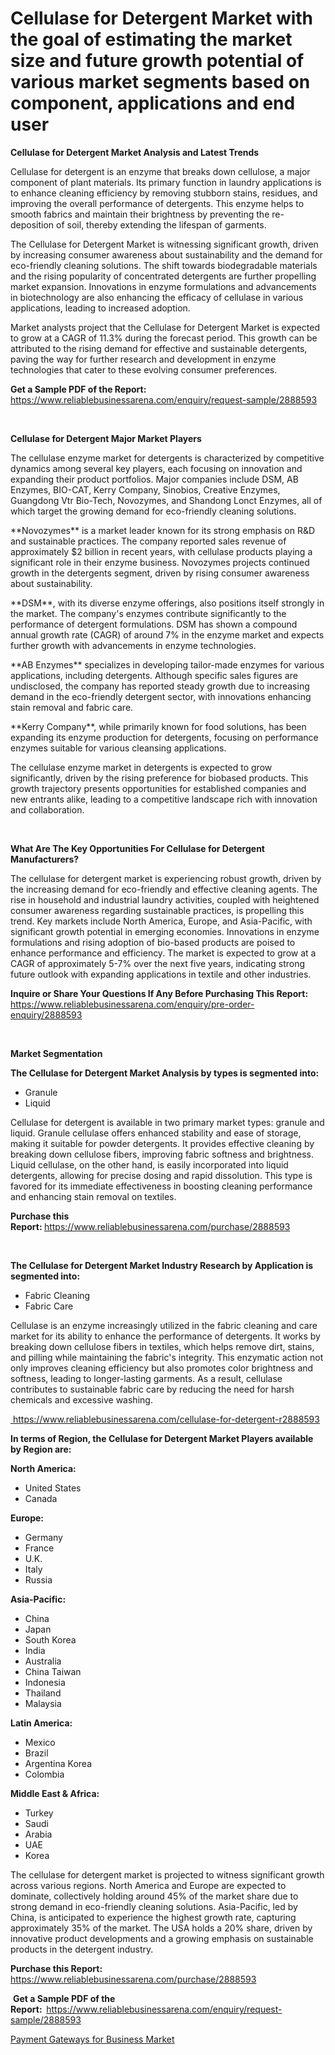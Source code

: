 <p><h1>Cellulase for Detergent Market with the goal of estimating the market size and future growth potential of various market segments based on component, applications and end user</h1></p><p><strong>Cellulase for Detergent Market Analysis and Latest Trends</strong></p>
<p><p>Cellulase for detergent is an enzyme that breaks down cellulose, a major component of plant materials. Its primary function in laundry applications is to enhance cleaning efficiency by removing stubborn stains, residues, and improving the overall performance of detergents. This enzyme helps to smooth fabrics and maintain their brightness by preventing the re-deposition of soil, thereby extending the lifespan of garments.</p><p>The Cellulase for Detergent Market is witnessing significant growth, driven by increasing consumer awareness about sustainability and the demand for eco-friendly cleaning solutions. The shift towards biodegradable materials and the rising popularity of concentrated detergents are further propelling market expansion. Innovations in enzyme formulations and advancements in biotechnology are also enhancing the efficacy of cellulase in various applications, leading to increased adoption. </p><p>Market analysts project that the Cellulase for Detergent Market is expected to grow at a CAGR of 11.3% during the forecast period. This growth can be attributed to the rising demand for effective and sustainable detergents, paving the way for further research and development in enzyme technologies that cater to these evolving consumer preferences.</p></p>
<p><strong>Get a Sample PDF of the Report:&nbsp;</strong> <a href="https://www.reliablebusinessarena.com/enquiry/request-sample/2888593?utm_campaign=1871&utm_medium=2&utm_source=Github&utm_content=ia&utm_term=14032025&utm_id=cellulase-for-detergent">https://www.reliablebusinessarena.com/enquiry/request-sample/2888593</a></p>
<p>&nbsp;</p>
<p><strong>Cellulase for Detergent Major Market Players</strong></p>
<p><p>The cellulase enzyme market for detergents is characterized by competitive dynamics among several key players, each focusing on innovation and expanding their product portfolios. Major companies include DSM, AB Enzymes, BIO-CAT, Kerry Company, Sinobios, Creative Enzymes, Guangdong Vtr Bio-Tech, Novozymes, and Shandong Lonct Enzymes, all of which target the growing demand for eco-friendly cleaning solutions.</p><p>**Novozymes** is a market leader known for its strong emphasis on R&D and sustainable practices. The company reported sales revenue of approximately $2 billion in recent years, with cellulase products playing a significant role in their enzyme business. Novozymes projects continued growth in the detergents segment, driven by rising consumer awareness about sustainability.</p><p>**DSM**, with its diverse enzyme offerings, also positions itself strongly in the market. The company's enzymes contribute significantly to the performance of detergent formulations. DSM has shown a compound annual growth rate (CAGR) of around 7% in the enzyme market and expects further growth with advancements in enzyme technologies.</p><p>**AB Enzymes** specializes in developing tailor-made enzymes for various applications, including detergents. Although specific sales figures are undisclosed, the company has reported steady growth due to increasing demand in the eco-friendly detergent sector, with innovations enhancing stain removal and fabric care.</p><p>**Kerry Company**, while primarily known for food solutions, has been expanding its enzyme production for detergents, focusing on performance enzymes suitable for various cleansing applications.</p><p>The cellulase enzyme market in detergents is expected to grow significantly, driven by the rising preference for biobased products. This growth trajectory presents opportunities for established companies and new entrants alike, leading to a competitive landscape rich with innovation and collaboration.</p></p>
<p>&nbsp;</p>
<p><strong>What Are The Key Opportunities For Cellulase for Detergent Manufacturers?</strong></p>
<p><p>The cellulase for detergent market is experiencing robust growth, driven by the increasing demand for eco-friendly and effective cleaning agents. The rise in household and industrial laundry activities, coupled with heightened consumer awareness regarding sustainable practices, is propelling this trend. Key markets include North America, Europe, and Asia-Pacific, with significant growth potential in emerging economies. Innovations in enzyme formulations and rising adoption of bio-based products are poised to enhance performance and efficiency. The market is expected to grow at a CAGR of approximately 5-7% over the next five years, indicating strong future outlook with expanding applications in textile and other industries.</p></p>
<p><strong>Inquire or Share Your Questions If Any Before Purchasing This Report:</strong> <a href="https://www.reliablebusinessarena.com/enquiry/pre-order-enquiry/2888593?utm_campaign=1871&utm_medium=2&utm_source=Github&utm_content=ia&utm_term=14032025&utm_id=cellulase-for-detergent">https://www.reliablebusinessarena.com/enquiry/pre-order-enquiry/2888593</a></p>
<p>&nbsp;</p>
<p><strong>Market Segmentation</strong></p>
<p><strong>The Cellulase for Detergent Market Analysis by types is segmented into:</strong></p>
<p><ul><li>Granule</li><li>Liquid</li></ul></p>
<p><p>Cellulase for detergent is available in two primary market types: granule and liquid. Granule cellulase offers enhanced stability and ease of storage, making it suitable for powder detergents. It provides effective cleaning by breaking down cellulose fibers, improving fabric softness and brightness. Liquid cellulase, on the other hand, is easily incorporated into liquid detergents, allowing for precise dosing and rapid dissolution. This type is favored for its immediate effectiveness in boosting cleaning performance and enhancing stain removal on textiles.</p></p>
<p><strong>Purchase this Report:&nbsp;</strong><a href="https://www.reliablebusinessarena.com/purchase/2888593?utm_campaign=1871&utm_medium=2&utm_source=Github&utm_content=ia&utm_term=14032025&utm_id=cellulase-for-detergent">https://www.reliablebusinessarena.com/purchase/2888593</a></p>
<p>&nbsp;</p>
<p><strong>The Cellulase for Detergent Market Industry Research by Application is segmented into:</strong></p>
<p><ul><li>Fabric Cleaning</li><li>Fabric Care</li></ul></p>
<p><p>Cellulase is an enzyme increasingly utilized in the fabric cleaning and care market for its ability to enhance the performance of detergents. It works by breaking down cellulose fibers in textiles, which helps remove dirt, stains, and pilling while maintaining the fabric's integrity. This enzymatic action not only improves cleaning efficiency but also promotes color brightness and softness, leading to longer-lasting garments. As a result, cellulase contributes to sustainable fabric care by reducing the need for harsh chemicals and excessive washing.</p></p>
<p><a href="https://www.reliablebusinessarena.com/cellulase-for-detergent-r2888593?utm_campaign=1871&utm_medium=2&utm_source=Github&utm_content=ia&utm_term=14032025&utm_id=cellulase-for-detergent">&nbsp;https://www.reliablebusinessarena.com/cellulase-for-detergent-r2888593</a></p>
<p><strong>In terms of Region, the Cellulase for Detergent Market Players available by Region are:</strong></p>
<p>
    <p> <strong> North America: </strong>
        <ul>
            <li>United States</li>
            <li>Canada</li>
        </ul>
        </p> 
    <p> <strong> Europe: </strong>
        <ul>
            <li>Germany</li>
            <li>France</li>
            <li>U.K.</li>
            <li>Italy</li>
            <li>Russia</li>
        </ul>
        </p> 
    <p> <strong> Asia-Pacific: </strong>
        <ul>
            <li>China</li>
            <li>Japan</li>
            <li>South Korea</li>
            <li>India</li>
            <li>Australia</li>
            <li>China Taiwan</li>
            <li>Indonesia</li>
            <li>Thailand</li>
            <li>Malaysia</li>
        </ul>
        </p> 
    <p> <strong> Latin America: </strong>
        <ul>
            <li>Mexico</li>
            <li>Brazil</li>
            <li>Argentina Korea</li>
            <li>Colombia</li>
        </ul>
        </p> 
    <p> <strong> Middle East & Africa: </strong>
        <ul>
            <li>Turkey</li>
            <li>Saudi</li>
            <li>Arabia</li>
            <li>UAE</li>
            <li>Korea</li>
        </ul>
    </p>
    </p>
<p><p>The cellulase for detergent market is projected to witness significant growth across various regions. North America and Europe are expected to dominate, collectively holding around 45% of the market share due to strong demand in eco-friendly cleaning solutions. Asia-Pacific, led by China, is anticipated to experience the highest growth rate, capturing approximately 35% of the market. The USA holds a 20% share, driven by innovative product developments and a growing emphasis on sustainable products in the detergent industry.</p></p>
<p><strong>Purchase this Report: </strong><a href="https://www.reliablebusinessarena.com/purchase/2888593?utm_campaign=1871&utm_medium=2&utm_source=Github&utm_content=ia&utm_term=14032025&utm_id=cellulase-for-detergent">https://www.reliablebusinessarena.com/purchase/2888593</a></p>
<p>&nbsp;<strong>Get a Sample PDF of the Report:&nbsp;&nbsp;</strong><a href="https://www.reliablebusinessarena.com/enquiry/request-sample/2888593?utm_campaign=1871&utm_medium=2&utm_source=Github&utm_content=ia&utm_term=14032025&utm_id=cellulase-for-detergent">https://www.reliablebusinessarena.com/enquiry/request-sample/2888593</a></p>
<p><strong></strong></p>
<p><p><a href="https://github.com/marloy8/Market-Research-Report-List-7/blob/main/payment-gateways-for-business-market.md?utm_campaign=1871&utm_medium=2&utm_source=Github&utm_content=ia&utm_term=14032025&utm_id=cellulase-for-detergent">Payment Gateways for Business Market</a></p></p>